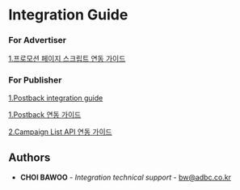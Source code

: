 # Integration Guide


### For Advertiser
[1.프로모션 페이지 스크립트 연동 가이드](https://github.com/adbc-tech/integration-guide/blob/master/CPA%20script%20integration%20guide%20for%20Advertiser.md)


### For Publisher
[1.Postback integration guide](https://github.com/adbc-tech/integration-guide/blob/master/NCPI%20integration%20guide%20for%20publisher.eng.md)

[1.Postback 연동 가이드](https://github.com/adbc-tech/integration-guide/blob/master/NCPI%20integration%20guide%20for%20publisher.md)

[2.Campaign List API 연동 가이드](https://github.com/adbc-tech/integration-guide/blob/master/Campaign%20list%20API%20guide%20for%20publisher.md)


## Authors

* **CHOI BAWOO** - *Integration technical support* - bw@adbc.co.kr